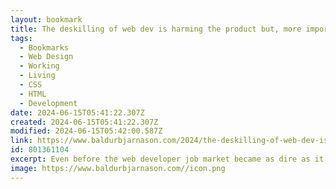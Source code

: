 ```yaml
---
layout: bookmark
title: The deskilling of web dev is harming the product but, more importantly, it's damaging our health – this is why burnout happens
tags:
  - Bookmarks
  - Web Design
  - Working
  - Living
  - CSS
  - HTML
  - Development
date: 2024-06-15T05:41:22.307Z
created: 2024-06-15T05:41:22.307Z
modified: 2024-06-15T05:42:00.587Z
link: https://www.baldurbjarnason.com/2024/the-deskilling-of-web-dev-is-harming-us-all/
id: 801361104
excerpt: Even before the web developer job market became as dire as it is today, I was regularly seeing developers burn out and leave the industry. Some left for good; some only temporarily.
image: https://www.baldurbjarnason.com//icon.png
---
```

